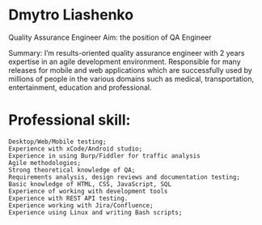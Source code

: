 # Dmytro Liashenko
Quality Assurance Engineer
Aim: the position of QA Engineer

Summary:
I’m results-oriented quality assurance engineer with 2 years expertise in an agile development environment. Responsible for many releases for mobile and web applications which are successfully used by millions of people in the various domains such as medical, transportation, entertainment, education and professional.



# Professional skill:

	Desktop/Web/Mobile testing;
	Experience with xCodе/Androіd studіo;
	Experience in using Burp/Fiddler for traffic analysis
	Agile methodologies;
	Strong theoretical knowledge of QA;
	Requirements analysis, design reviews and documentation testing;
	Basic knowledge of HTML, CSS, JavaScript, SQL
	Experience of working with development tools
	Experience with REST API testing.
	Experience working with Jira/Confluence;
	Experience using Linux and writing Bash scripts;


 